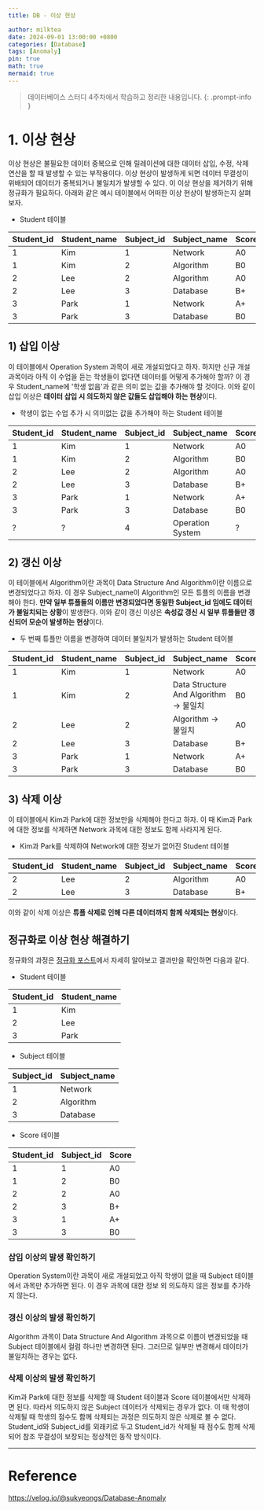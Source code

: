 ```yaml
---
title: DB - 이상 현상

author: milktea
date: 2024-09-01 13:00:00 +0800
categories: [Database]
tags: [Anomaly]
pin: true
math: true
mermaid: true
---
```


> 데이터베이스 스터디 4주차에서 학습하고 정리한 내용입니다.
{: .prompt-info }

# 1. 이상 현상

이상 현상은 불필요한 데이터 중복으로 인해 릴레이션에 대한 데이터 삽입, 수정, 삭제 연산을 할 때 발생할 수 있는 부작용이다.
이상 현상이 발생하게 되면 데이터 무결성이 위배되어 데이터가 중복되거나 불일치가 발생할 수 있다.
이 이상 현상을 제거하기 위해 정규화가 필요하다.
아래와 같은 예시 테이블에서 어떠한 이상 현상이 발생하는지 살펴보자.

- Student 테이블

| Student_id | Student_name | Subject_id | Subject_name | Score |
|------------|--------------|------------|--------------|-------|
| 1          | Kim          | 1          | Network      | A0    |
| 1          | Kim          | 2          | Algorithm    | B0    |
| 2          | Lee          | 2          | Algorithm    | A0    |
| 2          | Lee          | 3          | Database     | B+    |
| 3          | Park         | 1          | Network      | A+    |
| 3          | Park         | 3          | Database     | B0    |


## 1) 삽입 이상

이 테이블에서 Operation System 과목이 새로 개설되었다고 하자.
하지만 신규 개설 과목이라 아직 이 수업을 듣는 학생들이 없다면 데이터를 어떻게 추가해야 할까?
이 경우 Student_name에 '학생 없음'과 같은 의미 없는 값을 추가해야 할 것이다.
이와 같이 삽입 이상은 **데이터 삽입 시 의도하지 않은 값들도 삽입해야 하는 현상**이다.

- 학생이 없는 수업 추가 시 의미없는 값을 추가해야 하는 Student 테이블

| Student_id | Student_name | Subject_id | Subject_name     | Score |
|------------|--------------|------------|------------------|-------|
| 1          | Kim          | 1          | Network          | A0    |
| 1          | Kim          | 2          | Algorithm        | B0    |
| 2          | Lee          | 2          | Algorithm        | A0    |
| 2          | Lee          | 3          | Database         | B+    |
| 3          | Park         | 1          | Network          | A+    |
| 3          | Park         | 3          | Database         | B0    |
| ?          | ?            | 4          | Operation System | ?     |

## 2) 갱신 이상

이 테이블에서 Algorithm이란 과목이 Data Structure And Algorithm이란 이름으로 변경되었다고 하자.
이 경우 Subject_name이 Algorithm인 모든 튜플의 이름을 변경해야 한다.
**만약 일부 튜플들의 이름만 변경되었다면 동일한 Subject_id 임에도 데이터가 불일치되는 상황**이 발생한다.
이와 같이 갱신 이상은 **속성값 갱신 시 일부 튜플들만 갱신되어 모순이 발생하는 현상**이다.

- 두 번째 튜플만 이름을 변경하여 데이터 불일치가 발생하는 Student 테이블

| Student_id | Student_name | Subject_id | Subject_name                           | Score |
|------------|--------------|------------|----------------------------------------|-------|
| 1          | Kim          | 1          | Network                                | A0    |
| 1          | Kim          | 2          | Data Structure And Algorithm -> 불일치 | B0    |
| 2          | Lee          | 2          | Algorithm -> 불일치                    | A0    |
| 2          | Lee          | 3          | Database                               | B+    |
| 3          | Park         | 1          | Network                                | A+    |
| 3          | Park         | 3          | Database                               | B0    |

## 3) 삭제 이상

이 테이블에서 Kim과 Park에 대한 정보만을 삭제해야 한다고 하자.
이 때 Kim과 Park에 대한 정보를 삭제하면 Network 과목에 대한 정보도 함께 사라지게 된다.

- Kim과 Park를 삭제하여 Network에 대한 정보가 없어진 Student 테이블

| Student_id | Student_name | Subject_id | Subject_name | Score |
|------------|--------------|------------|--------------|-------|
| 2          | Lee          | 2          | Algorithm    | A0    |
| 2          | Lee          | 3          | Database     | B+    |

이와 같이 삭제 이상은 **튜플 삭제로 인해 다른 데이터까지 함께 삭제되는 현상**이다.

## 정규화로 이상 현상 해결하기

정규화의 과정은 [정규화 포스트](https://milktea24.github.io/posts/database-study-4-3/)에서 자세히 알아보고 결과만을 확인하면 다음과 같다.

- Student 테이블

| Student_id | Student_name |
|------------|--------------|
| 1          | Kim          |
| 2          | Lee          |
| 3          | Park         |

- Subject 테이블

| Subject_id | Subject_name |
|------------|--------------|
| 1          | Network      |
| 2          | Algorithm    |
| 3          | Database     |

- Score 테이블

| Student_id | Subject_id | Score |
|------------|------------|-------|
| 1          | 1          | A0    |
| 1          | 2          | B0    |
| 2          | 2          | A0    |
| 2          | 3          | B+    |
| 3          | 1          | A+    |
| 3          | 3          | B0    |

### 삽입 이상의 발생 확인하기

Operation System이란 과목이 새로 개설되었고 아직 학생이 없을 때 Subject 테이블에서 과목만 추가하면 된다.
이 경우 과목에 대한 정보 외 의도하지 않은 정보를 추가하지 않는다.

### 갱신 이상의 발생 확인하기

Algorithm 과목이 Data Structure And Algorithm 과목으로 이름이 변경되었을 때 Subject 테이블에서 컬럼 하나만 변경하면 된다.
그러므로 일부만 변경해서 데이터가 불일치하는 경우는 없다.

### 삭제 이상의 발생 확인하기

Kim과 Park에 대한 정보를 삭제할 때 Student 테이블과 Score 테이블에서만 삭제하면 된다.
따라서 의도하지 않은 Subject 데이터가 삭제되는 경우가 없다.
이 때 학생이 삭제될 때 학생의 점수도 함께 삭제되는 과정은 의도하지 않은 삭제로 볼 수 없다.
Student_id와 Subject_id를 외래키로 두고 Student_id가 삭제될 때 점수도 함께 삭제되어 참조 무결성이 보장되는 정상적인 동작 방식이다.

---
# Reference
https://velog.io/@sukyeongs/Database-Anomaly

